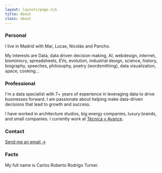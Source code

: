 ```yaml
---
layout: layouts/page.njk
title: About
class: about
---
```


<h3>Personal</h3>
<p>I live in Madrid with Mar, Lucas, Nicolás and Pancho.</p>
<p>
My interests are Data, data driven decision making, AI, webdesign, internet, biomimicry, spreadsheets, EVs, evolution, industrial design, science, history, biography, speeches, philosophy, poetry (wordsmithing), data visualization, space, cooking...  
</p>

<h3>Professional</h3>
<p>
I'm a data specialist with 7+ years of experience in leveraging data to drive businesses forward. I am passionate about helping make data-driven decisions that lead to growth and success. 
</p>
<p>
I have worked in architecture studios, big energy companies, luxury brands, and small companies. I currently work at <a href="http://tecnicayavance.com">Técnica y Avance</a>.
</p>


<h3>Contact</h3>
<p><a class="cta" href="mailto:rodrigoturner.carlos@gmail.com">Send me an email <span class="arrow">-></span></a></p>

<h3>Facts</h3>
<p>My full name is Carlos Roberto Rodrigo Turner.</p>